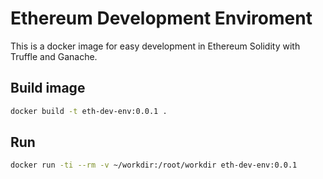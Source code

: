 # Ethereum Development Enviroment
This is a docker image for easy development in Ethereum Solidity with Truffle and Ganache.

## Build image

```bash
docker build -t eth-dev-env:0.0.1 .
```


## Run

```bash
docker run -ti --rm -v ~/workdir:/root/workdir eth-dev-env:0.0.1
```
